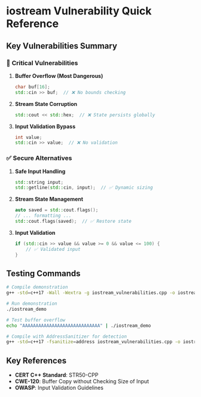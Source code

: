 # iostream Vulnerability Quick Reference

## Key Vulnerabilities Summary

### 🚨 **Critical Vulnerabilities**

1. **Buffer Overflow (Most Dangerous)**

   ```cpp
   char buf[16];
   std::cin >> buf;  // ❌ No bounds checking
   ```

2. **Stream State Corruption**

   ```cpp
   std::cout << std::hex;  // ❌ State persists globally
   ```

3. **Input Validation Bypass**
   ```cpp
   int value;
   std::cin >> value;  // ❌ No validation
   ```

### ✅ **Secure Alternatives**

1. **Safe Input Handling**

   ```cpp
   std::string input;
   std::getline(std::cin, input);  // ✅ Dynamic sizing
   ```

2. **Stream State Management**

   ```cpp
   auto saved = std::cout.flags();
   // ... formatting ...
   std::cout.flags(saved);  // ✅ Restore state
   ```

3. **Input Validation**
   ```cpp
   if (std::cin >> value && value >= 0 && value <= 100) {
       // ✅ Validated input
   }
   ```

## Testing Commands

```bash
# Compile demonstration
g++ -std=c++17 -Wall -Wextra -g iostream_vulnerabilities.cpp -o iostream_demo

# Run demonstration
./iostream_demo

# Test buffer overflow
echo "AAAAAAAAAAAAAAAAAAAAAAAAAAAAA" | ./iostream_demo

# Compile with AddressSanitizer for detection
g++ -std=c++17 -fsanitize=address iostream_vulnerabilities.cpp -o iostream_demo_asan
```

## Key References

- **CERT C++ Standard**: STR50-CPP
- **CWE-120**: Buffer Copy without Checking Size of Input
- **OWASP**: Input Validation Guidelines
